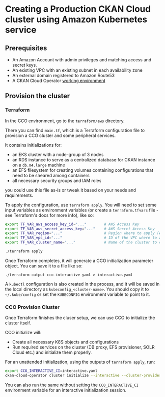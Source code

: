 # Creating a Production CKAN Cloud cluster using Amazon Kubernetes service

## Prerequisites

* An Amazon Account with admin privileges and matching access and secret keys.
* An existing VPC with an existing subnet in each availability zone
* An external domain registered to Amazon Route53
* A CKAN Cloud Operator [working environment](./WORKING-ENVIRONMENT.md)

## Provision the cluster

### Terraform

In the CCO environment, go to the `terraform/aws` directory.

There you can find `main.tf`, which is a Terraform configuration file to provision a CCO cluster and some peripheral services.

It contains initializations for:
- an EKS cluster with a node-group of 3 nodes
- an RDS instance to serve as a centralized database for CKAN instance on a `db.m4.large` machine
- an EFS filesystem for creating volumes containing configurations that need to be sheared among containers
- all necessary security groups and IAM roles

you could use this file as-is or tweak it based on your needs and requirements.

To apply the configuration, use `terraform apply`. You will need to set some input variables as environment variables (or create a `terraform.tfvars` file - see Terraform's docs for more info), like so:

```bash
export TF_VAR_aws_access_key_id="..."        # AWS Access Key
export TF_VAR_aws_secret_access_key="..."    # AWS Secret Access Key
export TF_VAR_region="..."                   # Region where to apply (e.g. 'us-east-1')
export TF_VAR_vpc_id="..."                   # ID of the VPC where to apply 
export TF_VAR_cluster_name="..."             # Name of the cluster to create

./terraform apply
```

Once Terraform completes, it will generate a CCO initialization parameter object.
You can save it to a file like so:

```
./terraform output cco-interactive-yaml > interactive.yaml
```

A `kubectl` configuration is also created in the process, and it will be saved in the local directory as `kubeconfig_<cluster-name>`.
You should copy it to `~/.kube/config` or set the `KUBECONFIG` environment variable to point to it.

### CCO Provision Cluster

Once Terraform finishes the cluser setup, we can use CCO to initialize the cluster itself.

CCO initialize will:
- Create all necessary K8S objects and configurations
- Run required services on the cluster (DB proxy, EFS provisioner, SOLR Cloud etc.) and initialize them properly.

For an unattended initialization, using the outputs of `terraform apply`, run:

```bash
export CCO_INTERACTIVE_CI=interactive.yaml
ckan-cloud-operator cluster initialize --interactive --cluster-provider=aws
```

You can also run the same without setting the `CCO_INTERACTIVE_CI` environment variable for an interactive initialization session.
